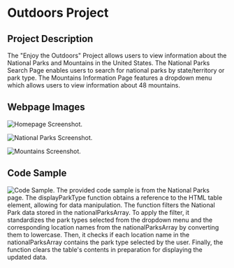 # Outdoors Project

## Project Description
The "Enjoy the Outdoors" Project allows users to view information about the National Parks and Mountains in the United States. The National Parks Search Page enables users to search for national parks by state/territory or park type. The Mountains Information Page features a dropdown menu which allows users to view information about 48 mountains.

## Webpage Images

![Homepage Screenshot.](/image/homepage.jpg "This is a screenshot of the homepage.")

![National Parks Screenshot.](/image/national-parks.jpg "This is a screenshot of the National Parks page.")

![Mountains Screenshot.](/image/mountains.jpg "This is a screenshot of the Mountains page.")

## Code Sample
![Code Sample.](/image/code-sample.jpg "This is a sample of my code.")
The provided code sample is from the National Parks page. The displayParkType function obtains a reference to the HTML table element, allowing for data manipulation.  The function filters the National Park data stored in the nationalParksArray. To apply the filter, it standardizes the park types selected from the dropdown menu and the corresponding location names from the nationalParksArray by converting them to lowercase.  Then, it checks if each location name in the nationalParksArray contains the park type selected by the user. Finally, the function clears the table's contents in preparation for displaying the updated data.